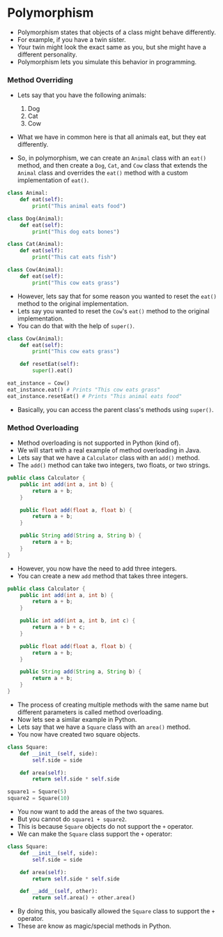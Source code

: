 # Polymorphism
+ Polymorphism states that objects of a class might behave differently.
+ For example, if you have a twin sister.
+ Your twin might look the exact same as you, but she might have a different personality.
+ Polymorphism lets you simulate this behavior in programming.

### Method Overriding
+ Lets say that you have the following animals:
    1. Dog
    2. Cat
    3. Cow

+ What we have in common here is that all animals eat, but they eat differently.
+ So, in polymorphism, we can create an `Animal` class with an `eat()` method, and then create a `Dog`, `Cat`, and `Cow` class that extends the `Animal` class and overrides the `eat()` method with a custom implementation of `eat()`.

```python
class Animal:
    def eat(self):
        print("This animal eats food")
```

```python
class Dog(Animal):
    def eat(self):
        print("This dog eats bones")
```

```python
class Cat(Animal):
    def eat(self):
        print("This cat eats fish")
```

```python
class Cow(Animal):
    def eat(self):
        print("This cow eats grass")
```

+ However, lets say that for some reason you wanted to reset the `eat()` method to the original implementation.
+ Lets say you wanted to reset the `Cow`'s `eat()` method to the original implementation.
+ You can do that with the help of `super()`.
```python
class Cow(Animal):
    def eat(self):
        print("This cow eats grass")

    def resetEat(self):
        super().eat()

eat_instance = Cow()
eat_instance.eat() # Prints "This cow eats grass"
eat_instance.resetEat() # Prints "This animal eats food"
```
+ Basically, you can access the parent class's methods using `super()`.

### Method Overloading
+ Method overloading is not supported in Python (kind of).
+ We will start with a real example of method overloading in Java.
+ Lets say that we have a `Calculator` class with an `add()` method.
+ The `add()` method can take two integers, two floats, or two strings.
```java
public class Calculator {
    public int add(int a, int b) {
        return a + b;
    }

    public float add(float a, float b) {
        return a + b;
    }

    public String add(String a, String b) {
        return a + b;
    }
}
```

+ However, you now have the need to add three integers.
+ You can create a new `add` method that takes three integers.
```java
public class Calculator {
    public int add(int a, int b) {
        return a + b;
    }

    public int add(int a, int b, int c) {
        return a + b + c;
    }

    public float add(float a, float b) {
        return a + b;
    }

    public String add(String a, String b) {
        return a + b;
    }
}
```
+ The process of creating multiple methods with the same name but different parameters is called method overloading.
+ Now lets see a similar example in Python.
+ Lets say that we have a `Square` class with an `area()` method.
+ You now have created two square objects.
```python
class Square:
    def __init__(self, side):
        self.side = side

    def area(self):
        return self.side * self.side

square1 = Square(5)
square2 = Square(10)
```

+ You now want to add the areas of the two squares.
+ But you cannot do `square1 + square2`.
+ This is because `Square` objects do not support the `+` operator.
+ We can make the `Square` class support the `+` operator:
```python
class Square:
    def __init__(self, side):
        self.side = side

    def area(self):
        return self.side * self.side

    def __add__(self, other):
        return self.area() + other.area()
```

+ By doing this, you basically allowed the `Square` class to support the `+` operator.
+ These are know as magic/special methods in Python.
